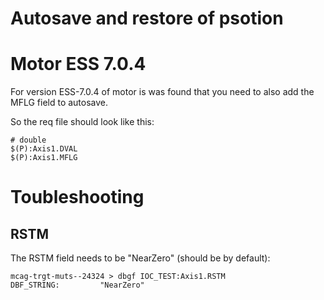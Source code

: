 # Autosave and restore of psotion

# Motor ESS 7.0.4
For version ESS-7.0.4 of motor is was found that you need to also add the MFLG field to autosave.

So the req file should look like this:
```
# double
$(P):Axis1.DVAL
$(P):Axis1.MFLG
```

# Toubleshooting

## RSTM
The RSTM field needs to be "NearZero" (should be by default):

```
mcag-trgt-muts--24324 > dbgf IOC_TEST:Axis1.RSTM
DBF_STRING:         "NearZero"       
```
